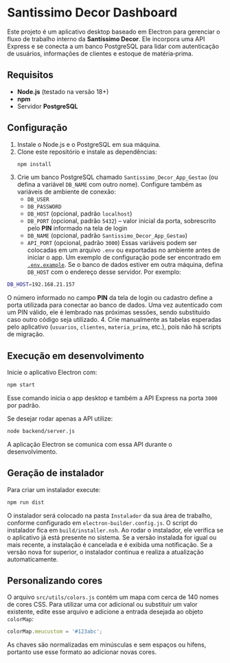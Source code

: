 # Santissimo Decor Dashboard

Este projeto é um aplicativo desktop baseado em Electron para gerenciar o fluxo de trabalho interno da **Santíssimo Decor**. Ele incorpora uma API Express e se conecta a um banco PostgreSQL para lidar com autenticação de usuários, informações de clientes e estoque de matéria‑prima.

## Requisitos

- **Node.js** (testado na versão 18+)
- **npm**
- Servidor **PostgreSQL**

## Configuração

1. Instale o Node.js e o PostgreSQL em sua máquina.
2. Clone este repositório e instale as dependências:
   ```bash
   npm install
   ```
3. Crie um banco PostgreSQL chamado `Santissimo_Decor_App_Gestao` (ou defina a variável `DB_NAME` com outro nome). Configure também as variáveis de ambiente de conexão:
   - `DB_USER`
   - `DB_PASSWORD`
   - `DB_HOST` (opcional, padrão `localhost`)
   - `DB_PORT` (opcional, padrão `5432`) – valor inicial da porta, sobrescrito pelo **PIN** informado na tela de login
   - `DB_NAME` (opcional, padrão `Santissimo_Decor_App_Gestao`)
   - `API_PORT` (opcional, padrão `3000`)
   Essas variáveis podem ser colocadas em um arquivo `.env` ou exportadas no ambiente antes de iniciar o app. Um exemplo de
   configuração pode ser encontrado em [`.env.example`](./.env.example). Se o banco de dados estiver em outra máquina, defina
   `DB_HOST` com o endereço desse servidor. Por exemplo:

  ```bash
  DB_HOST=192.168.21.157
  ```
  O número informado no campo **PIN** da tela de login ou cadastro define a
  porta utilizada para conectar ao banco de dados. Uma vez autenticado com um
  PIN válido, ele é lembrado nas próximas sessões, sendo substituído caso outro
  código seja utilizado.
4. Crie manualmente as tabelas esperadas pelo aplicativo (`usuarios`, `clientes`, `materia_prima`, etc.), pois não há scripts de migração.

## Execução em desenvolvimento

Inicie o aplicativo Electron com:
```bash
npm start
```
Esse comando inicia o app desktop e também a API Express na porta `3000` por padrão.

Se desejar rodar apenas a API utilize:
```bash
node backend/server.js
```
A aplicação Electron se comunica com essa API durante o desenvolvimento.

## Geração de instalador

Para criar um instalador execute:
```bash
npm run dist
```
O instalador será colocado na pasta `Instalador` da sua área de trabalho, conforme configurado em `electron-builder.config.js`. O script do instalador fica em `build/installer.nsh`.
Ao rodar o instalador, ele verifica se o aplicativo já está presente no sistema.
Se a versão instalada for igual ou mais recente, a instalação é cancelada e
é exibida uma notificação. Se a versão nova for superior, o instalador
continua e realiza a atualização automaticamente.

## Personalizando cores

O arquivo `src/utils/colors.js` contém um mapa com cerca de 140 nomes de cores CSS.
Para utilizar uma cor adicional ou substituir um valor existente, edite esse arquivo e adicione a entrada desejada ao objeto `colorMap`:

```js
colorMap.meucustom = '#123abc';
```

As chaves são normalizadas em minúsculas e sem espaços ou hifens, portanto use esse formato ao adicionar novas cores.
